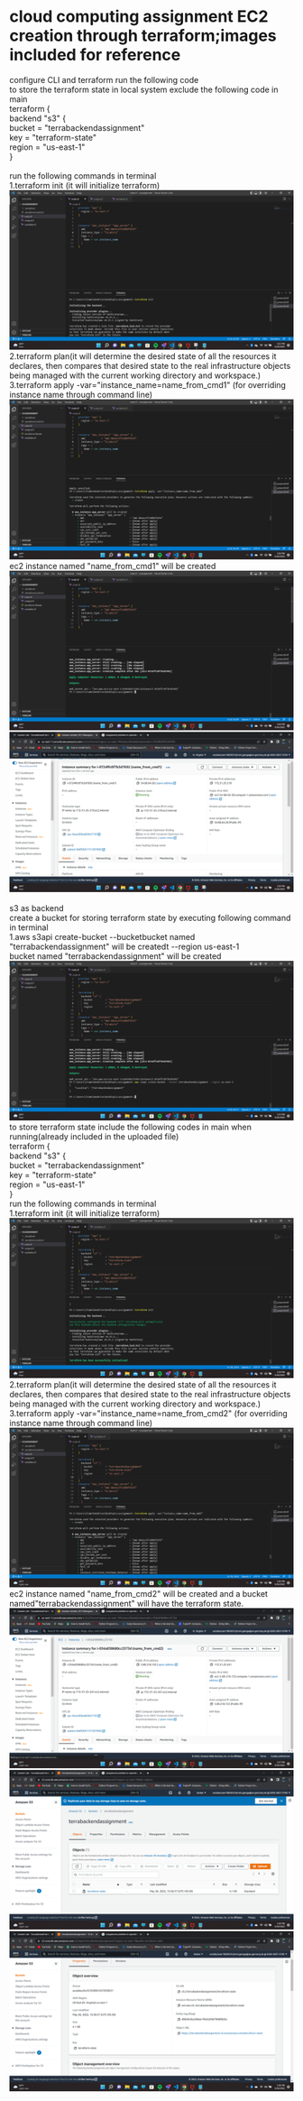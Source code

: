 # cloud computing assignment EC2 creation through terraform;images included for reference
configure CLI and terraform  run the following code 
<br />
to store the terraform state in local system exclude the following code in main
<br />
terraform {
<br />
  backend "s3" {
  <br />
    bucket         = "terrabackendassignment"
    <br />
    key            = "terraform-state"
    <br />
    region         = "us-east-1"
    <br />
  }
<br />  
run the following commands in terminal
<br />
1.terraform init (it will initialize terraform)
<br />
![](images/cc1.png)
<br />
2.terraform plan(it will determine the desired state of all the resources it declares, then compares that desired state to the real infrastructure objects being managed with the current working directory and workspace.)
<br />
3.terraform apply -var="instance_name=name_from_cmd1" (for overriding instance name through command line)
<br />
![](images/cc2.png)
<br />
ec2 instance named "name_from_cmd1" will be created
<br />
![](images/cc3.png)
<br />
![](images/cc4.png)
<br />
<br />
s3 as backend
<br />
create a bucket for storing terraform state by executing following command in terminal
<br />
1.aws s3api create-bucket --bucketbucket named "terrabackendassignment" will be createdt --region us-east-1
<br />
bucket named "terrabackendassignment" will be created
<br />
![](images/cc5.png)
<br />
to store terraform state include the following codes in main when running(already included in the uploaded file)
<br />
terraform {
<br />
  backend "s3" {
  <br />
    bucket         = "terrabackendassignment"
    <br />
    key            = "terraform-state"
    <br />
    region         = "us-east-1"
    <br />
  }
  <br />
run the following commands in terminal
<br />
1.terraform init (it will initialize terraform)
<br />
![](images/cc6.png)
<br />
2.terraform plan(it will determine the desired state of all the resources it declares, then compares that desired state to the real infrastructure objects being managed with the current working directory and workspace.)
<br />
3.terraform apply -var="instance_name=name_from_cmd2" (for overriding instance name through command line)
<br />
![](images/cc7.png)
ec2 instance named "name_from_cmd2" will be created and a bucket named"terrabackendassignment" will have the terraform state.
<br />
![](images/cc8.png)
<br />
![](images/cc9.png)
<br />
![](images/cc10.png)
